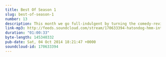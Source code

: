 ```yaml
---
title: Best Of Season 1
slug: best-of-season-1
number: 13
description: This month we go full-indulgent by turning the comedy-review shotgun on ourselves, letting loose a double barrelled, 20 gauge, buckshot, full hour long episode.
link-mp3: http://feeds.soundcloud.com/stream/170633394-hatondog-hmm-interesting-choice-ep13-hmm-interesting-choice-year-1.mp3
duration: "01:00:33"
byte-length: 145340332
pub-date: Sat, 04 Oct 2014 18:21:47 +0000
soundcloud-id: 170633394
---
```

